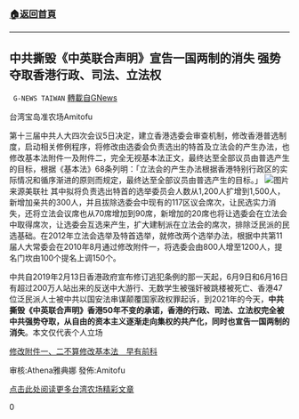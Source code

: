 ###  [:house:返回首頁](https://github.com/ourhimalayas/txt)
---

## 中共撕毁《中英联合声明》宣告一国两制的消失 强势夺取香港行政、司法、立法权
` G-NEWS TAIWAN` [轉載自GNews](https://gnews.org/zh-hans/953410/)

台湾宝岛准农场Amitofu

第十三届中共人大四次会议5日决定，建立香港选委会审查机制，修改香港普选制度，启动相关修例程序，将修改由选委会负责选出的特首及立法会的产生办法，也修改基本法附件一及附件二，完全无视基本法正文，最终达至全部议员由普选产生的目标，根据《基本法》68条列明：「立法会的产生办法根据香港特别行政区的实际情况和循序渐进的原则而规定，最终达至全部议员由普选产生的目标。」
![]()![](https://gnews.org/wp-content/uploads/2021/03/HKccp-400x225.jpg)图片来源美联社
其中拟将负责选出特首的选举委员会人数从1,200人扩增到1,500人，新增加亲共的300人，并且拔除选委会中现有的117区议会席次，让民选实力消失，还将立法会议席也从70席增加到90席，新增加的20席也将让选委会在立法会中取得席次，让选委会互选来产生，扩大建制派在立法会的席次，排除泛民派的民选基础。在2012年立法会选举及特首选举，就修改两个选举办法，根据中共第11届人大常委会在2010年8月通过修改附件一，将选委会由800人增至1200人，提名门坎由100个提名上调150个。

中共自2019年2月13日香港政府宣布修订逃犯条例的那一天起，6月9日和6月16日有超过200万人站出来的反送中大游行、无数学生被强奸被跳楼被死亡、香港47位泛民派人士被中共以国安法串谋颠覆国家政权罪起诉，到2021年的今天，**中共撕毁《中英联合声明》香港50年不变的承诺，香港的行政、司法、立法权完全被中共强势夺取，从自由的资本主义逐渐走向集权的共产化，同时也宣告一国两制的消失**。本文仅代表个人立场

[修改附件一、二不算修改基本法　早有前科](https://www.hk01.com/%E6%94%BF%E6%83%85/595283/01%E5%B0%8F%E7%99%BE%E7%A7%91-%E4%BF%AE%E6%94%B9%E9%99%84%E4%BB%B6%E4%B8%80-%E4%BA%8C%E4%B8%8D%E7%AE%97%E4%BF%AE%E6%94%B9%E5%9F%BA%E6%9C%AC%E6%B3%95-%E6%97%A9%E6%9C%89%E5%89%8D%E7%A7%91)

审核:Athena雅典娜 發佈:Amitofu

[点击此处阅读更多台湾农场精彩文章](https://gnews.org/zh-hant/author/taiwangnews/)

0
